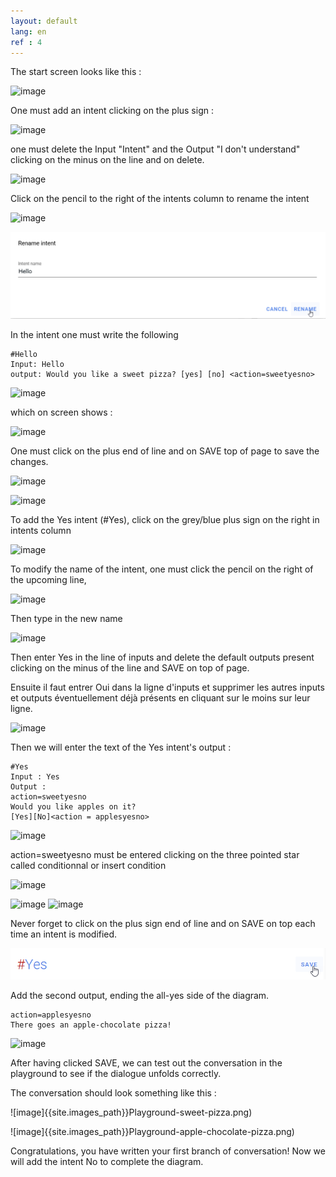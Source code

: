 ```yaml
---
layout: default
lang: en
ref : 4
---
```


The start screen looks like this :

![image]({{site.images_path}}Ecran-zero.png)


One must add an intent clicking on the plus sign :

![image]({{site.images_path}}Add-first-intent.png)


one must delete the Input "Intent" and the Output "I don't understand" clicking on the minus on the line and on delete.

![image]({{site.images_path}}delete-i-dont-understand-en.png)

Click on the pencil to the right of the intents column to rename the intent


![image]({{site.images_path}}rename-intent-click.png)

![image](/assets/images/rename-intent-hello.png)


In the intent one must write the following

    #Hello
    Input: Hello
    output: Would you like a sweet pizza? [yes] [no] <action=sweetyesno>



![image]({{site.images_path}}would-you-like-a-sweet-pizza.png) 


which on screen shows :


![image]({{site.images_path}}would-you-like-a-sweet-pizza-total.png)


One must click on the plus end of line and on SAVE top of page to save the changes.

![image]({{site.images_path}}would-you-like-a-sweet-pizza-saved.png)



![image]({{site.images_path}}Hello-SAVE.png)







To add the Yes intent (#Yes), click on the grey/blue plus sign on the right in intents column


![image]({{site.images_path}}add--an-intent-hello.png)

To modify the name of the intent, one must click the pencil on the right of the upcoming line,

![image]({{site.images_path}}modify-intents-name.png)

Then type in the new name

![image]({{site.images_path}}rename-intent-yes.png)

Then enter Yes in the line of inputs and delete the default outputs present clicking on the minus of the line and SAVE on top of page.

Ensuite il faut entrer Oui dans la ligne d'inputs et supprimer les autres inputs et outputs éventuellement déjà présents en cliquant sur le moins sur leur ligne.

![image]({{site.images_path}}suppress-inputs-and-outputs.png)


Then we will enter the text of the Yes intent's output :<br>

    #Yes
    Input : Yes
    Output : 
    action=sweetyesno
    Would you like apples on it?
    [Yes][No]<action = applesyesno>


![image]({{site.images_path}}Yes-applesyesno.png)


action=sweetyesno must be entered clicking on the three pointed star called conditionnal or insert condition

![image]({{site.images_path}}insert-condition.png)

![image]({{site.images_path}}action-eg-sweetyesno.png)
![image]({{site.images_path}}save-applesyesno.png)

Never forget to click on the plus sign end of line and on SAVE on top each time an intent is modified.

![image](assets/images/YES-save.png)


Add the second output, ending the all-yes side of the diagram.


    action=applesyesno
    There goes an apple-chocolate pizza!

![image]({{site.images_path}}yes-applechocolatepizza.png)


After having clicked SAVE, we can test out the conversation in the playground to see if the dialogue unfolds correctly.

The conversation should look something like this : 

![image]{{site.images_path}}Playground-sweet-pizza.png)

![image]{{site.images_path}}Playground-apple-chocolate-pizza.png)


Congratulations, you have written your first branch of conversation! Now we will add the intent No to complete the diagram.



